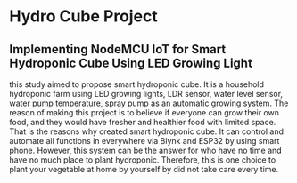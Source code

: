 # Hydro Cube Project

## Implementing NodeMCU IoT for Smart Hydroponic Cube Using LED Growing Light

this study aimed to propose smart hydroponic cube. It is a household hydroponic farm using LED growing lights, LDR sensor, water level sensor, water pump temperature, spray pump as an automatic growing system. The reason of making this project is to believe if everyone can grow their own food, and they would have fresher and healthier food with limited space. That is the reasons why created smart hydroponic cube. It can control and automate all functions in everywhere via Blynk and ESP32 by using smart phone. However, this system can be the answer for who have no time and have no much place to plant hydroponic. Therefore, this is one choice to plant your vegetable at home by yourself by did not take care every time.

